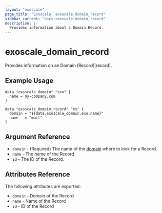 ```yaml
---
layout: "exoscale"
page_title: "Exoscale: exoscale_domain_record"
sidebar_current: "docs-exoscale-domain_record"
description: |-
  Provides information about a Domain Record.
---
```


# exoscale\_domain\_record

Provides information on an Domain [Record][record].

[templates]: https://community.exoscale.com/documentation/dns/api/
[compute]: ../r/compute.html

## Example Usage

```hcl
data "exoscale_domain" "exo" {
  name = my-company.com
}

data "exoscale_domain_record" "mx" {
  domain = "${data.exoscale_domain.exo.name}"
  name   = "mail"
}
```

## Argument Reference

* `domain` - (Required) The name of the [domain][domain] where to look for a Record.
* `name` - The name of the Record.
* `id` - The ID of the Record.

[domain]: https://www.exoscale.com/dns/

## Attributes Reference

The following attributes are exported:

* `domain` - Domain of the Record
* `name` - Name of the Record
* `id` - ID of the Record
